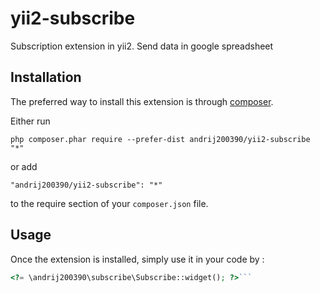 yii2-subscribe
==============
Subscription extension in yii2. Send data in google spreadsheet

Installation
------------

The preferred way to install this extension is through [composer](http://getcomposer.org/download/).

Either run

```
php composer.phar require --prefer-dist andrij200390/yii2-subscribe "*"
```

or add

```
"andrij200390/yii2-subscribe": "*"
```

to the require section of your `composer.json` file.


Usage
-----

Once the extension is installed, simply use it in your code by  :

```php
<?= \andrij200390\subscribe\Subscribe::widget(); ?>```

